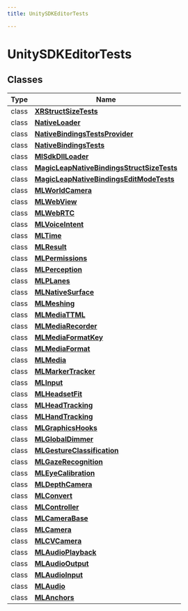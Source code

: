```yaml
---
title: UnitySDKEditorTests

---
```


# UnitySDKEditorTests





## Classes

| Type               | Name           |
| -------------- | -------------- |
| class | **[XRStructSizeTests](/unity-api/api/UnitySDKEditorTests/UnitySDKEditorTests.XRStructSizeTests.md)**  |
| class | **[NativeLoader](/unity-api/api/UnitySDKEditorTests/UnitySDKEditorTests.NativeLoader.md)**  |
| class | **[NativeBindingsTestsProvider](/unity-api/api/UnitySDKEditorTests/UnitySDKEditorTests.NativeBindingsTestsProvider.md)**  |
| class | **[NativeBindingsTests](/unity-api/api/UnitySDKEditorTests/UnitySDKEditorTests.NativeBindingsTests.md)**  |
| class | **[MlSdkDllLoader](/unity-api/api/UnitySDKEditorTests/UnitySDKEditorTests.MlSdkDllLoader.md)**  |
| class | **[MagicLeapNativeBindingsStructSizeTests](/unity-api/api/UnitySDKEditorTests/UnitySDKEditorTests.MagicLeapNativeBindingsStructSizeTests.md)**  |
| class | **[MagicLeapNativeBindingsEditModeTests](/unity-api/api/UnitySDKEditorTests/UnitySDKEditorTests.MagicLeapNativeBindingsEditModeTests.md)**  |
| class | **[MLWorldCamera](/unity-api/api/UnitySDKEditorTests/UnitySDKEditorTests.MLWorldCamera.md)**  |
| class | **[MLWebView](/unity-api/api/UnitySDKEditorTests/UnitySDKEditorTests.MLWebView.md)**  |
| class | **[MLWebRTC](/unity-api/api/UnitySDKEditorTests/MLWebRTC/UnitySDKEditorTests.MLWebRTC.md)**  |
| class | **[MLVoiceIntent](/unity-api/api/UnitySDKEditorTests/UnitySDKEditorTests.MLVoiceIntent.md)**  |
| class | **[MLTime](/unity-api/api/UnitySDKEditorTests/UnitySDKEditorTests.MLTime.md)**  |
| class | **[MLResult](/unity-api/api/UnitySDKEditorTests/UnitySDKEditorTests.MLResult.md)**  |
| class | **[MLPermissions](/unity-api/api/UnitySDKEditorTests/UnitySDKEditorTests.MLPermissions.md)**  |
| class | **[MLPerception](/unity-api/api/UnitySDKEditorTests/UnitySDKEditorTests.MLPerception.md)**  |
| class | **[MLPLanes](/unity-api/api/UnitySDKEditorTests/UnitySDKEditorTests.MLPLanes.md)**  |
| class | **[MLNativeSurface](/unity-api/api/UnitySDKEditorTests/UnitySDKEditorTests.MLNativeSurface.md)**  |
| class | **[MLMeshing](/unity-api/api/UnitySDKEditorTests/UnitySDKEditorTests.MLMeshing.md)**  |
| class | **[MLMediaTTML](/unity-api/api/UnitySDKEditorTests/UnitySDKEditorTests.MLMediaTTML.md)**  |
| class | **[MLMediaRecorder](/unity-api/api/UnitySDKEditorTests/UnitySDKEditorTests.MLMediaRecorder.md)**  |
| class | **[MLMediaFormatKey](/unity-api/api/UnitySDKEditorTests/UnitySDKEditorTests.MLMediaFormatKey.md)**  |
| class | **[MLMediaFormat](/unity-api/api/UnitySDKEditorTests/UnitySDKEditorTests.MLMediaFormat.md)**  |
| class | **[MLMedia](/unity-api/api/UnitySDKEditorTests/MLMedia/UnitySDKEditorTests.MLMedia.md)**  |
| class | **[MLMarkerTracker](/unity-api/api/UnitySDKEditorTests/UnitySDKEditorTests.MLMarkerTracker.md)**  |
| class | **[MLInput](/unity-api/api/UnitySDKEditorTests/UnitySDKEditorTests.MLInput.md)**  |
| class | **[MLHeadsetFit](/unity-api/api/UnitySDKEditorTests/UnitySDKEditorTests.MLHeadsetFit.md)**  |
| class | **[MLHeadTracking](/unity-api/api/UnitySDKEditorTests/UnitySDKEditorTests.MLHeadTracking.md)**  |
| class | **[MLHandTracking](/unity-api/api/UnitySDKEditorTests/UnitySDKEditorTests.MLHandTracking.md)**  |
| class | **[MLGraphicsHooks](/unity-api/api/UnitySDKEditorTests/UnitySDKEditorTests.MLGraphicsHooks.md)**  |
| class | **[MLGlobalDimmer](/unity-api/api/UnitySDKEditorTests/UnitySDKEditorTests.MLGlobalDimmer.md)**  |
| class | **[MLGestureClassification](/unity-api/api/UnitySDKEditorTests/UnitySDKEditorTests.MLGestureClassification.md)**  |
| class | **[MLGazeRecognition](/unity-api/api/UnitySDKEditorTests/UnitySDKEditorTests.MLGazeRecognition.md)**  |
| class | **[MLEyeCalibration](/unity-api/api/UnitySDKEditorTests/UnitySDKEditorTests.MLEyeCalibration.md)**  |
| class | **[MLDepthCamera](/unity-api/api/UnitySDKEditorTests/UnitySDKEditorTests.MLDepthCamera.md)**  |
| class | **[MLConvert](/unity-api/api/UnitySDKEditorTests/UnitySDKEditorTests.MLConvert.md)**  |
| class | **[MLController](/unity-api/api/UnitySDKEditorTests/UnitySDKEditorTests.MLController.md)**  |
| class | **[MLCameraBase](/unity-api/api/UnitySDKEditorTests/UnitySDKEditorTests.MLCameraBase.md)**  |
| class | **[MLCamera](/unity-api/api/UnitySDKEditorTests/MLCamera/UnitySDKEditorTests.MLCamera.md)**  |
| class | **[MLCVCamera](/unity-api/api/UnitySDKEditorTests/UnitySDKEditorTests.MLCVCamera.md)**  |
| class | **[MLAudioPlayback](/unity-api/api/UnitySDKEditorTests/UnitySDKEditorTests.MLAudioPlayback.md)**  |
| class | **[MLAudioOutput](/unity-api/api/UnitySDKEditorTests/UnitySDKEditorTests.MLAudioOutput.md)**  |
| class | **[MLAudioInput](/unity-api/api/UnitySDKEditorTests/UnitySDKEditorTests.MLAudioInput.md)**  |
| class | **[MLAudio](/unity-api/api/UnitySDKEditorTests/UnitySDKEditorTests.MLAudio.md)**  |
| class | **[MLAnchors](/unity-api/api/UnitySDKEditorTests/UnitySDKEditorTests.MLAnchors.md)**  |







